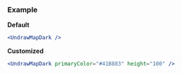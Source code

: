 ### Example

**Default**
```jsx
<UndrawMapDark />
```

**Customized**
```jsx
<UndrawMapDark primaryColor="#41B883" height="100" />
```
